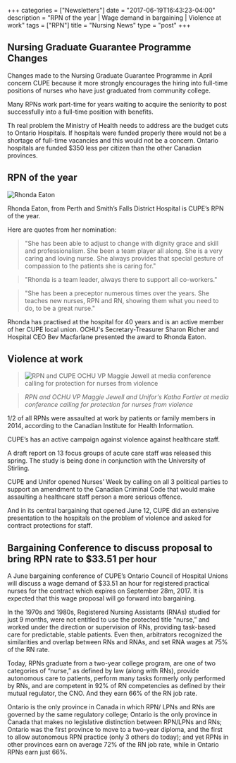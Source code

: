 +++
categories = ["Newsletters"]
date = "2017-06-19T16:43:23-04:00"
description = "RPN of the year | Wage demand in bargaining | Violence at work"
tags = ["RPN"]
title = "Nursing News"
type = "post"
+++

## Nursing Graduate Guarantee Programme Changes

Changes made to the Nursing Graduate Guarantee Programme in April concern CUPE because it more strongly encourages the hiring into full-time positions of nurses who have just graduated from community college.

Many RPNs work part-time for years waiting to acquire the seniority to post successfully into a full-time position with benefits.

Th real problem the Ministry of Health needs to address are the budget cuts to Ontario Hospitals. If hospitals were funded properly there would not be a shortage of full-time vacancies and this would not be a concern. Ontario hospitals are funded $350 less per citizen than the other Canadian provinces.

## RPN of the year

![Rhonda Eaton](/img/newsletter/rhonda.png)

Rhonda Eaton, from Perth and Smith’s Falls District Hospital is CUPE’s RPN of the year.

Here are quotes from her nomination: 

> "She has been able to adjust to change with dignity grace and skill and professionalism. She been a team player all along. She is a very caring and loving nurse. She always provides that special gesture of compassion to the patients she is caring for."

> "Rhonda is a team leader, always there to support all co-workers."

> "She has been a preceptor numerous times over the years. She teaches new nurses, RPN and RN, showing them what you need to do, to be a great nurse." 

Rhonda has practised at the hospital for 40 years and is an active member of her CUPE local union. OCHU's Secretary-Treasurer Sharon Richer and Hospital CEO Bev Macfarlane presented the award to Rhonda Eaton.

## Violence at work

> ![RPN and CUPE OCHU VP Maggie Jewell at media conference calling for protection for nurses from violence](/img/newsletter/violence.png) 

> *RPN and OCHU VP Maggie Jewell and Unifor's Katha Fortier at media conference calling for protection for nurses from violence* 

1/2 of all RPNs were assaulted at work by patients or family members in 2014, according to the Canadian Institute for Health Information.

CUPE’s has an active campaign against violence against healthcare staff.

A draft report on 13 focus groups of acute care staff was released this spring. The study is being done in conjunction with the University of Stirling.

CUPE and Unifor opened Nurses’ Week by calling on all 3 political parties to support an amendment to the Canadian Criminal Code that would make assaulting a healthcare staff person a more serious offence.

And in its central bargaining that opened June 12, CUPE did an extensive presentation to the hospitals on the problem of violence and asked for contract protections for staff.





## Bargaining Conference to discuss proposal to bring RPN rate to $33.51 per hour

A June bargaining conference of CUPE’s Ontario Council of Hospital Unions will discuss a wage demand of $33.51 an hour for registered practical nurses for the contract which expires on September 28m, 2017. It is expected that this wage proposal will go forward into bargaining.

In the 1970s and 1980s, Registered Nursing Assistants (RNAs) studied for just 9 months, were not entitled to use the protected title “nurse,” and worked under the direction or supervision of RNs, providing task-based care for predictable, stable patients. Even then, arbitrators recognized the similarities and overlap between RNs and RNAs, and set RNA wages at 75% of the RN rate.

Today, RPNs graduate from a two-year college program, are one of two categories of “nurse,” as defined by law (along with RNs), provide autonomous care to patients, perform many tasks formerly only performed by RNs, and are competent in 92% of RN competencies as defined by their mutual regulator, the CNO. And they earn 66% of the RN job rate.

Ontario is the only province in Canada in which RPN/ LPNs and RNs are governed by the same regulatory college; Ontario is the only province in Canada that makes no legislative distinction between RPN/LPNs and RNs; Ontario was the first province to move to a two-year diploma, and the first to allow autonomous RPN practice (only 3 others do today); and yet RPNs in other provinces earn on average 72% of the RN job rate, while in Ontario RPNs earn just 66%.

